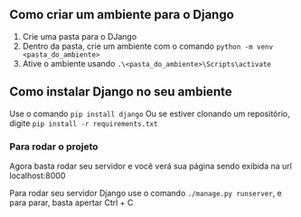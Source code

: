 
## Como criar um ambiente para o Django ##
 1. Crie uma pasta para o DJango
 2. Dentro da pasta, crie um ambiente com o comando ```python -m venv <pasta_do_ambiente>```
 3. Ative o ambiente usando ```.\<pasta_do_ambiente>\Scripts\activate```

 ## Como instalar Django no seu ambiente ##
Use o comando ```pip install django```
Ou se estiver clonando um repositório, digite  ```pip install -r requirements.txt```

 ### Para rodar o projeto ###
 Agora basta rodar seu servidor e você verá sua página sendo exibida na url localhost:8000
 
 Para rodar seu servidor Django use o comando ```./manage.py runserver```, e para parar, basta apertar Ctrl + C
